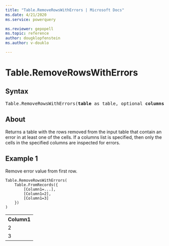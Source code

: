 ```yaml
---
title: "Table.RemoveRowsWithErrors | Microsoft Docs"
ms.date: 4/21/2020
ms.service: powerquery

ms.reviewer: gepopell
ms.topic: reference
author: dougklopfenstein
ms.author: v-douklo

---
```

# Table.RemoveRowsWithErrors

## Syntax

<pre>
Table.RemoveRowsWithErrors(<b>table</b> as table, optional <b>columns</b> as nullable list) as table
</pre>
  
## About  
Returns a table with the rows removed from the input table that contain an error in at least one of the cells. If a columns list is specified, then only the cells in the specified columns are inspected for errors.

## Example 1
Remove error value from first row.

```powerquery-m
Table.RemoveRowsWithErrors(
    Table.FromRecords({
        [Column1=...],
        [Column1=2], 
        [Column1=3]
    })
)
```

<table> <tr> <th>Column1</th> </tr> <tr> <td>2</td> </tr> <tr> <td>3</td> </tr> </table>
